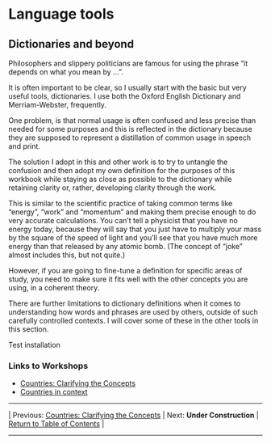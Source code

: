 # Language tools

## Dictionaries and beyond

Philosophers and slippery politicians are famous for using the phrase “it depends on what you mean by …”.

It is often important to be clear, so I usually start with the basic but very useful tools, dictionaries. I use both the Oxford English Dictionary and Merriam-Webster, frequently.

One problem, is that normal usage is often confused and less precise than needed for some purposes and this is reflected in the dictionary because they are supposed to represent a distillation of common usage in speech and print.

The solution I adopt in this and other work is to try to untangle the confusion and then adopt my own definition for the purposes of this workbook while staying as close as possible to the dictionary while retaining clarity or, rather, developing clarity through the work.

This is similar to the scientific practice of taking common terms like “energy”, “work” and “momentum” and making them precise enough to do very accurate calculations. You can’t tell a physicist that you have no energy today, because they will say that you just have to multiply your mass by the square of the speed of light and you’ll see that you have much more energy than that released by any atomic bomb. (The concept of “joke” almost includes this, but not quite.)

However, if you are going to fine-tune a definition for specific areas of study, you need to make sure it fits well with the other concepts you are using, in a coherent theory.

There are further limitations to dictionary definitions when it comes to understanding how words and phrases are used by others, outside of such carefully controlled contexts. I will cover some of these in the other tools in this section.

Test installation

### Links to Workshops

* [Countries: Clarifying the Concepts](../../firstworkshops/nationstates/clarifyingconcepts)
* [Countries in context](../../firstworkshops/nationstates/countriesincontext)

***

| Previous: [Countries: Clarifying the Concepts][def] | Next: **Under Construction** | [Return to Table of Contents](../../index) |

***


[def]: ../../firstworkshops/nationstates/clarifyingconceptsreview